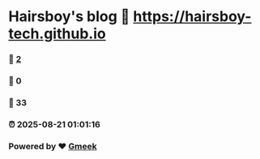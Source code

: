 # Hairsboy's blog :link: https://hairsboy-tech.github.io 
### :page_facing_up: [2](https://hairsboy-tech.github.io/tag.html) 
### :speech_balloon: 0 
### :hibiscus: 33 
### :alarm_clock: 2025-08-21 01:01:16 
### Powered by :heart: [Gmeek](https://github.com/Meekdai/Gmeek)
